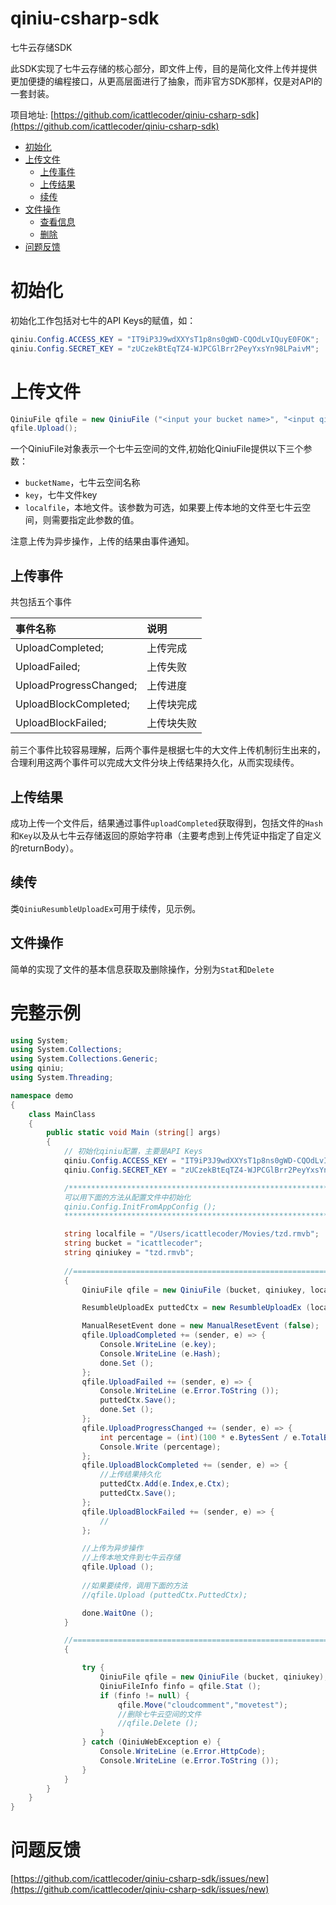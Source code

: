 qiniu-csharp-sdk
================

七牛云存储SDK

此SDK实现了七牛云存储的核心部分，即文件上传，目的是简化文件上传并提供更加便捷的编程接口，从更高层面进行了抽象，而非官方SDK那样，仅是对API的一套封装。

项目地址: [https://github.com/icattlecoder/qiniu-csharp-sdk](https://github.com/icattlecoder/qiniu-csharp-sdk)

- [初始化](#init)
- [上传文件](#upload)
	- [上传事件](#event)
	- [上传结果](#result)
	- [续传](#resumble)
- [文件操作](#rsop)
	- [查看信息](#stat)
	- [删除](#delete)
- [问题反馈](#issue)

<a id="init"></a>
# 初始化

初始化工作包括对七牛的API Keys的赋值，如：
```c#
qiniu.Config.ACCESS_KEY = "IT9iP3J9wdXXYsT1p8ns0gWD-CQOdLvIQuyE0FOK";
qiniu.Config.SECRET_KEY = "zUCzekBtEqTZ4-WJPCGlBrr2PeyYxsYn98LPaivM";
```
<a id="upload"></a>
# 上传文件

```c# 
QiniuFile qfile = new QiniuFile ("<input your bucket name>", "<input qiniu file key>", "<local disk file path>");
qfile.Upload();
```

一个QiniuFile对象表示一个七牛云空间的文件,初始化QiniuFile提供以下三个参数：
- `bucketName`，七牛云空间名称
- `key`，七牛文件key
- `localfile`，本地文件。该参数为可选，如果要上传本地的文件至七牛云空间，则需要指定此参数的值。

注意上传为异步操作，上传的结果由事件通知。

<a id="event"></a>
## 上传事件

共包括五个事件

事件名称 | 说明
:--------- | :---------
UploadCompleted;       		| 上传完成
UploadFailed;       		| 上传失败
UploadProgressChanged;      | 上传进度
UploadBlockCompleted;       | 上传块完成
UploadBlockFailed;       	| 上传块失败

前三个事件比较容易理解，后两个事件是根据七牛的大文件上传机制衍生出来的，合理利用这两个事件可以完成大文件分块上传结果持久化，从而实现续传。

<a id="result"></a>
## 上传结果
成功上传一个文件后，结果通过事件`uploadCompleted`获取得到，包括文件的`Hash`和`Key`以及从七牛云存储返回的原始字符串（主要考虑到上传凭证中指定了自定义的returnBody）。

## 续传

类`QiniuResumbleUploadEx`可用于续传，见示例。

<a id="rsop"></a>
## 文件操作
简单的实现了文件的基本信息获取及删除操作，分别为`Stat`和`Delete`

# 完整示例

```c#
using System;
using System.Collections;
using System.Collections.Generic;
using qiniu;
using System.Threading;

namespace demo
{
	class MainClass
	{
		public static void Main (string[] args)
		{
			// 初始化qiniu配置，主要是API Keys
			qiniu.Config.ACCESS_KEY = "IT9iP3J9wdXXYsT1p8ns0gWD-CQOdLvIQuyE0FOi";
			qiniu.Config.SECRET_KEY = "zUCzekBtEqTZ4-WJPCGlBrr2PeyYxsYn98LPaivM";

			/**********************************************************************
			可以用下面的方法从配置文件中初始化
			qiniu.Config.InitFromAppConfig ();
			**********************************************************************/

			string localfile = "/Users/icattlecoder/Movies/tzd.rmvb";
			string bucket = "icattlecoder";
			string qiniukey = "tzd.rmvb";
			
			//======================================================================
			{
				QiniuFile qfile = new QiniuFile (bucket, qiniukey, localfile);

				ResumbleUploadEx puttedCtx = new ResumbleUploadEx (localfile); //续传

				ManualResetEvent done = new ManualResetEvent (false);
				qfile.UploadCompleted += (sender, e) => {
					Console.WriteLine (e.key);
					Console.WriteLine (e.Hash);
					done.Set ();
				};
				qfile.UploadFailed += (sender, e) => {
					Console.WriteLine (e.Error.ToString ());
					puttedCtx.Save();
					done.Set ();
				};
				qfile.UploadProgressChanged += (sender, e) => {
					int percentage = (int)(100 * e.BytesSent / e.TotalBytes);
					Console.Write (percentage);
				};
				qfile.UploadBlockCompleted += (sender, e) => {
					//上传结果持久化
					puttedCtx.Add(e.Index,e.Ctx);
					puttedCtx.Save();
				};
				qfile.UploadBlockFailed += (sender, e) => {
					//
				};

				//上传为异步操作
				//上传本地文件到七牛云存储
				qfile.Upload ();
				
				//如果要续传，调用下面的方法
				//qfile.Upload (puttedCtx.PuttedCtx);

				done.WaitOne ();
			}

			//======================================================================
			{

				try {
					QiniuFile qfile = new QiniuFile (bucket, qiniukey);
					QiniuFileInfo finfo = qfile.Stat ();
					if (finfo != null) {
						qfile.Move("cloudcomment","movetest");
						//删除七牛云空间的文件
						//qfile.Delete ();
					}
				} catch (QiniuWebException e) {
					Console.WriteLine (e.Error.HttpCode);
					Console.WriteLine (e.Error.ToString ());
				}
			}
		}	
	}	
}

```

<a id="issue"></a>
# 问题反馈
[https://github.com/icattlecoder/qiniu-csharp-sdk/issues/new](https://github.com/icattlecoder/qiniu-csharp-sdk/issues/new)

